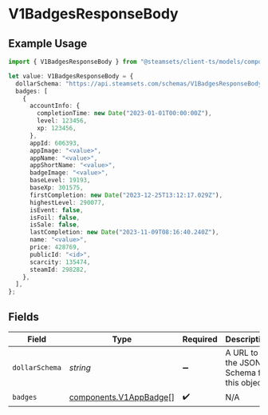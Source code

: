 # V1BadgesResponseBody

## Example Usage

```typescript
import { V1BadgesResponseBody } from "@steamsets/client-ts/models/components";

let value: V1BadgesResponseBody = {
  dollarSchema: "https://api.steamsets.com/schemas/V1BadgesResponseBody.json",
  badges: [
    {
      accountInfo: {
        completionTime: new Date("2023-01-01T00:00:00Z"),
        level: 123456,
        xp: 123456,
      },
      appId: 606393,
      appImage: "<value>",
      appName: "<value>",
      appShortName: "<value>",
      badgeImage: "<value>",
      baseLevel: 19193,
      baseXp: 301575,
      firstCompletion: new Date("2023-12-25T13:12:17.029Z"),
      highestLevel: 290077,
      isEvent: false,
      isFoil: false,
      isSale: false,
      lastCompletion: new Date("2023-11-09T08:16:40.240Z"),
      name: "<value>",
      price: 428769,
      publicId: "<id>",
      scarcity: 135474,
      steamId: 298282,
    },
  ],
};
```

## Fields

| Field                                                            | Type                                                             | Required                                                         | Description                                                      | Example                                                          |
| ---------------------------------------------------------------- | ---------------------------------------------------------------- | ---------------------------------------------------------------- | ---------------------------------------------------------------- | ---------------------------------------------------------------- |
| `dollarSchema`                                                   | *string*                                                         | :heavy_minus_sign:                                               | A URL to the JSON Schema for this object.                        | https://api.steamsets.com/schemas/V1BadgesResponseBody.json      |
| `badges`                                                         | [components.V1AppBadge](../../models/components/v1appbadge.md)[] | :heavy_check_mark:                                               | N/A                                                              |                                                                  |